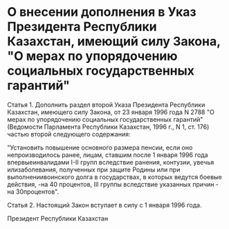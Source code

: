 # О внесении дополнения в Указ Президента Республики Казахстан, имеющий силу Закона, "О мерах по упорядочению социальных государственных гарантий"

Статья 1. Дополнить раздел второй Указа Президента Республики Казахстан, имеющего силу Закона, от 23 января 1996 года N 2788 "О мерах по упорядочению социальных государственных гарантий" (Ведомости Парламента Республики Казахстан, 1996 г., N 1, ст. 176) частью второй следующего содержания:

"Установить повышение основного размера пенсии, если оно непроизводилось ранее, лицам, ставшим после 1 января 1996 года впервыеинвалидами I-II групп вследствие ранения, контузии, увечья илизаболевания, полученных при защите Родины или при выполнениивоинского долга в государствах, в которых ведутся боевые действия, -на 40 процентов, III группы вследствие указанных причин - на 30процентов".

Статья 2. Настоящий Закон вступает в силу с 1 января 1996 года.

Президент Республики Казахстан

